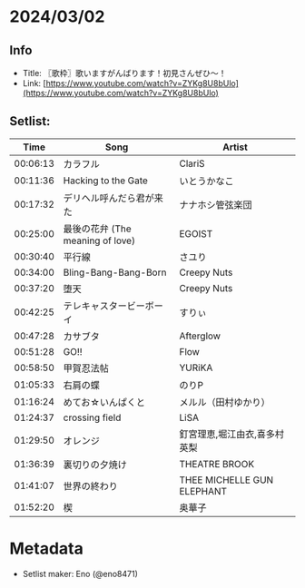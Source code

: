 # 2024/03/02

## Info
- Title: 〖歌枠〗歌いますがんばります！初見さんぜひ～！
- Link: [https://www.youtube.com/watch?v=ZYKg8U8bUlo](https://www.youtube.com/watch?v=ZYKg8U8bUlo)

## Setlist:
| Time    | Song                         | Artist                           |
|---------|------------------------------|----------------------------------|
| 00:06:13| カラフル                      | ClariS                           |
| 00:11:36| Hacking to the Gate          | いとうかなこ                       |
| 00:17:32| デリヘル呼んだら君が来た      | ナナホシ管弦楽団                   |
| 00:25:00| 最後の花弁 (The meaning of love) | EGOIST                        |
| 00:30:40| 平行線                        | さユり                             |
| 00:34:00| Bling-Bang-Bang-Born         | Creepy Nuts                      |
| 00:37:20| 堕天                          | Creepy Nuts                      |
| 00:42:25| テレキャスタービーボーイ     | すりぃ                            |
| 00:47:28| カサブタ                      | Afterglow                        |
| 00:51:28| GO!!                         | Flow                             |
| 00:58:50| 甲賀忍法帖                    | YURiKA                           |
| 01:05:33| 右肩の蝶                      | のりP                             |
| 01:16:24| めてお☆いんぱくと            | メルル（田村ゆかり）              |
| 01:24:37| crossing field               | LiSA                             |
| 01:29:50| オレンジ                      | 釘宮理恵,堀江由衣,喜多村英梨        |
| 01:36:39| 裏切りの夕焼け                | THEATRE BROOK                   |
| 01:41:07| 世界の終わり                  | THEE MICHELLE GUN ELEPHANT       |
| 01:52:20| 楔                           | 奥華子                            |

# Metadata
- Setlist maker: Eno (@eno8471)
